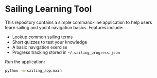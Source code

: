 # Sailing Learning Tool

This repository contains a simple command-line application to help users learn sailing and yacht navigation basics. Features include:

- Lookup common sailing terms
- Short quizzes to test your knowledge
- A basic navigation exercise
- Progress tracking stored in `~/.sailing_progress.json`

Run the application:

```bash
python -m sailing_app.main
```

